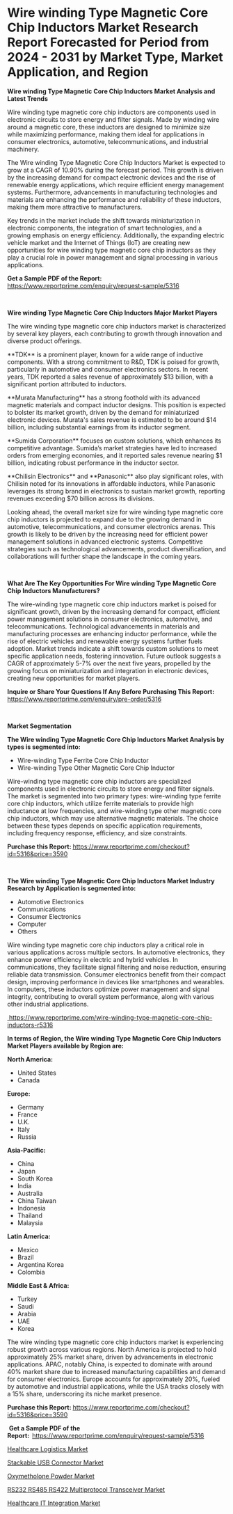 <p><h1>Wire winding Type Magnetic Core Chip Inductors Market Research Report Forecasted for Period from 2024 -  2031 by Market Type, Market Application, and Region</h1></p><p><strong>Wire winding Type Magnetic Core Chip Inductors Market Analysis and Latest Trends</strong></p>
<p><p>Wire winding type magnetic core chip inductors are components used in electronic circuits to store energy and filter signals. Made by winding wire around a magnetic core, these inductors are designed to minimize size while maximizing performance, making them ideal for applications in consumer electronics, automotive, telecommunications, and industrial machinery. </p><p>The Wire winding Type Magnetic Core Chip Inductors Market is expected to grow at a CAGR of 10.90% during the forecast period. This growth is driven by the increasing demand for compact electronic devices and the rise of renewable energy applications, which require efficient energy management systems. Furthermore, advancements in manufacturing technologies and materials are enhancing the performance and reliability of these inductors, making them more attractive to manufacturers. </p><p>Key trends in the market include the shift towards miniaturization in electronic components, the integration of smart technologies, and a growing emphasis on energy efficiency. Additionally, the expanding electric vehicle market and the Internet of Things (IoT) are creating new opportunities for wire winding type magnetic core chip inductors as they play a crucial role in power management and signal processing in various applications.</p></p>
<p><strong>Get a Sample PDF of the Report:&nbsp;</strong> <a href="https://www.reportprime.com/enquiry/request-sample/5316?utm_campaign=31&utm_medium=2&utm_source=Github&utm_content=ia&utm_term=15112024&utm_id=wire-winding-type-magnetic-core-chip-inductors">https://www.reportprime.com/enquiry/request-sample/5316</a></p>
<p>&nbsp;</p>
<p><strong>Wire winding Type Magnetic Core Chip Inductors Major Market Players</strong></p>
<p><p>The wire winding type magnetic core chip inductors market is characterized by several key players, each contributing to growth through innovation and diverse product offerings. </p><p>**TDK** is a prominent player, known for a wide range of inductive components. With a strong commitment to R&D, TDK is poised for growth, particularly in automotive and consumer electronics sectors. In recent years, TDK reported a sales revenue of approximately $13 billion, with a significant portion attributed to inductors.</p><p>**Murata Manufacturing** has a strong foothold with its advanced magnetic materials and compact inductor designs. This position is expected to bolster its market growth, driven by the demand for miniaturized electronic devices. Murata's sales revenue is estimated to be around $14 billion, including substantial earnings from its inductor segment.</p><p>**Sumida Corporation** focuses on custom solutions, which enhances its competitive advantage. Sumida’s market strategies have led to increased orders from emerging economies, and it reported sales revenue nearing $1 billion, indicating robust performance in the inductor sector. </p><p>**Chilisin Electronics** and **Panasonic** also play significant roles, with Chilisin noted for its innovations in affordable inductors, while Panasonic leverages its strong brand in electronics to sustain market growth, reporting revenues exceeding $70 billion across its divisions.</p><p>Looking ahead, the overall market size for wire winding type magnetic core chip inductors is projected to expand due to the growing demand in automotive, telecommunications, and consumer electronics arenas. This growth is likely to be driven by the increasing need for efficient power management solutions in advanced electronic systems. Competitive strategies such as technological advancements, product diversification, and collaborations will further shape the landscape in the coming years.</p></p>
<p>&nbsp;</p>
<p><strong>What Are The Key Opportunities For Wire winding Type Magnetic Core Chip Inductors Manufacturers?</strong></p>
<p><p>The wire-winding type magnetic core chip inductors market is poised for significant growth, driven by the increasing demand for compact, efficient power management solutions in consumer electronics, automotive, and telecommunications. Technological advancements in materials and manufacturing processes are enhancing inductor performance, while the rise of electric vehicles and renewable energy systems further fuels adoption. Market trends indicate a shift towards custom solutions to meet specific application needs, fostering innovation. Future outlook suggests a CAGR of approximately 5-7% over the next five years, propelled by the growing focus on miniaturization and integration in electronic devices, creating new opportunities for market players.</p></p>
<p><strong>Inquire or Share Your Questions If Any Before Purchasing This Report:</strong> <a href="https://www.reportprime.com/enquiry/pre-order/5316?utm_campaign=31&utm_medium=2&utm_source=Github&utm_content=ia&utm_term=15112024&utm_id=wire-winding-type-magnetic-core-chip-inductors">https://www.reportprime.com/enquiry/pre-order/5316</a></p>
<p>&nbsp;</p>
<p><strong>Market Segmentation</strong></p>
<p><strong>The Wire winding Type Magnetic Core Chip Inductors Market Analysis by types is segmented into:</strong></p>
<p><ul><li>Wire-winding Type Ferrite Core Chip Inductor</li><li>Wire-winding Type Other Magnetic Core Chip Inductor</li></ul></p>
<p><p>Wire-winding type magnetic core chip inductors are specialized components used in electronic circuits to store energy and filter signals. The market is segmented into two primary types: wire-winding type ferrite core chip inductors, which utilize ferrite materials to provide high inductance at low frequencies, and wire-winding type other magnetic core chip inductors, which may use alternative magnetic materials. The choice between these types depends on specific application requirements, including frequency response, efficiency, and size constraints.</p></p>
<p><strong>Purchase this Report:&nbsp;</strong><a href="https://www.reportprime.com/checkout?id=5316&price=3590&utm_campaign=31&utm_medium=2&utm_source=Github&utm_content=ia&utm_term=15112024&utm_id=wire-winding-type-magnetic-core-chip-inductors">https://www.reportprime.com/checkout?id=5316&price=3590</a></p>
<p>&nbsp;</p>
<p><strong>The Wire winding Type Magnetic Core Chip Inductors Market Industry Research by Application is segmented into:</strong></p>
<p><ul><li>Automotive Electronics</li><li>Communications</li><li>Consumer Electronics</li><li>Computer</li><li>Others</li></ul></p>
<p><p>Wire winding type magnetic core chip inductors play a critical role in various applications across multiple sectors. In automotive electronics, they enhance power efficiency in electric and hybrid vehicles. In communications, they facilitate signal filtering and noise reduction, ensuring reliable data transmission. Consumer electronics benefit from their compact design, improving performance in devices like smartphones and wearables. In computers, these inductors optimize power management and signal integrity, contributing to overall system performance, along with various other industrial applications.</p></p>
<p><a href="https://www.reportprime.com/wire-winding-type-magnetic-core-chip-inductors-r5316?utm_campaign=31&utm_medium=2&utm_source=Github&utm_content=ia&utm_term=15112024&utm_id=wire-winding-type-magnetic-core-chip-inductors">&nbsp;https://www.reportprime.com/wire-winding-type-magnetic-core-chip-inductors-r5316</a></p>
<p><strong>In terms of Region, the Wire winding Type Magnetic Core Chip Inductors Market Players available by Region are:</strong></p>
<p>
    <p> <strong> North America: </strong>
        <ul>
            <li>United States</li>
            <li>Canada</li>
        </ul>
        </p> 
    <p> <strong> Europe: </strong>
        <ul>
            <li>Germany</li>
            <li>France</li>
            <li>U.K.</li>
            <li>Italy</li>
            <li>Russia</li>
        </ul>
        </p> 
    <p> <strong> Asia-Pacific: </strong>
        <ul>
            <li>China</li>
            <li>Japan</li>
            <li>South Korea</li>
            <li>India</li>
            <li>Australia</li>
            <li>China Taiwan</li>
            <li>Indonesia</li>
            <li>Thailand</li>
            <li>Malaysia</li>
        </ul>
        </p> 
    <p> <strong> Latin America: </strong>
        <ul>
            <li>Mexico</li>
            <li>Brazil</li>
            <li>Argentina Korea</li>
            <li>Colombia</li>
        </ul>
        </p> 
    <p> <strong> Middle East & Africa: </strong>
        <ul>
            <li>Turkey</li>
            <li>Saudi</li>
            <li>Arabia</li>
            <li>UAE</li>
            <li>Korea</li>
        </ul>
    </p>
    </p>
<p><p>The wire winding type magnetic core chip inductors market is experiencing robust growth across various regions. North America is projected to hold approximately 25% market share, driven by advancements in electronic applications. APAC, notably China, is expected to dominate with around 40% market share due to increased manufacturing capabilities and demand for consumer electronics. Europe accounts for approximately 20%, fueled by automotive and industrial applications, while the USA tracks closely with a 15% share, underscoring its niche market presence.</p></p>
<p><strong>Purchase this Report: </strong><a href="https://www.reportprime.com/checkout?id=5316&price=3590&utm_campaign=31&utm_medium=2&utm_source=Github&utm_content=ia&utm_term=15112024&utm_id=wire-winding-type-magnetic-core-chip-inductors">https://www.reportprime.com/checkout?id=5316&price=3590</a></p>
<p>&nbsp;<strong>Get a Sample PDF of the Report:&nbsp;&nbsp;</strong><a href="https://www.reportprime.com/enquiry/request-sample/5316?utm_campaign=31&utm_medium=2&utm_source=Github&utm_content=ia&utm_term=15112024&utm_id=wire-winding-type-magnetic-core-chip-inductors">https://www.reportprime.com/enquiry/request-sample/5316</a></p>
<p><strong></strong></p>
<p><p><a href="https://issuu.com/reportprime-2/docs/healthcare-logistics-market-size-20_c7677dbccb3326?utm_campaign=31&utm_medium=2&utm_source=Github&utm_content=ia&utm_term=15112024&utm_id=wire-winding-type-magnetic-core-chip-inductors">Healthcare Logistics Market</a></p><p><a href="https://github.com/AKSHATREPORTPRIME/Market-Research-Report-List-6/blob/main/stackable-usb-connector-market.md?utm_campaign=31&utm_medium=2&utm_source=Github&utm_content=ia&utm_term=15112024&utm_id=wire-winding-type-magnetic-core-chip-inductors">Stackable USB Connector Market</a></p><p><a href="https://www.linkedin.com/pulse/oxymetholone-powder-market-revolution-2024-2031-s2kof?utm_campaign=31&utm_medium=2&utm_source=Github&utm_content=ia&utm_term=15112024&utm_id=wire-winding-type-magnetic-core-chip-inductors">Oxymetholone Powder Market</a></p><p><a href="https://github.com/BellAuer/Market-Research-Report-List-1/blob/main/rs232-rs485-rs422-multiprotocol-transceiver-market.md?utm_campaign=31&utm_medium=2&utm_source=Github&utm_content=ia&utm_term=15112024&utm_id=wire-winding-type-magnetic-core-chip-inductors">RS232 RS485 RS422 Multiprotocol Transceiver Market</a></p><p><a href="https://issuu.com/reportprime-2/docs/healthcare-it-integration-market-si_c0561085a515cd?utm_campaign=31&utm_medium=2&utm_source=Github&utm_content=ia&utm_term=15112024&utm_id=wire-winding-type-magnetic-core-chip-inductors">Healthcare IT Integration Market</a></p></p>